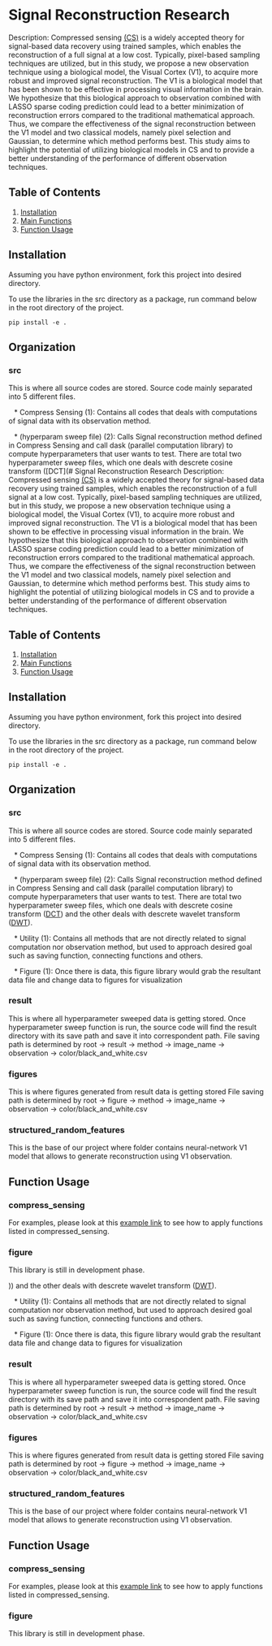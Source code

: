 # Signal Reconstruction Research
Description: Compressed sensing [(CS)](https://github.com/qkstngus000/Compress-Sensing) is a widely accepted theory for signal-based data recovery using trained samples, which enables the reconstruction of a full signal at a low cost. Typically, pixel-based sampling techniques are utilized, but in this study, we propose a new observation technique using a biological model, the Visual Cortex (V1), to acquire more robust and improved signal reconstruction. The V1 is a biological model that has been shown to be effective in processing visual information in the brain. We hypothesize that this biological approach to observation combined with LASSO sparse coding prediction could lead to a better minimization of reconstruction errors compared to the traditional mathematical approach. Thus, we compare the effectiveness of the signal reconstruction between the V1 model and two classical models, namely pixel selection and Gaussian, to determine which method performs best. This study aims to highlight the potential of utilizing biological models in CS and to provide a better understanding of the performance of different observation techniques.

## Table of Contents
1. [Installation](#installation)
2. [Main Functions](#main-functions)
3. [Function Usage](#function-usage)

## Installation
Assuming you have python environment, fork this project into desired directory.

To use the libraries in the src directory as a package, run command below in the root directory of the project.

    pip install -e .

## Organization

### src
This is where all source codes are stored. Source code mainly separated into 5 different files. 
    
&ensp; * Compress Sensing (1): Contains all codes that deals with computations of signal data with its observation method. 

&ensp; * (hyperparam sweep file) (2): Calls Signal reconstruction method defined in Compress Sensing and call dask (parallel computation library) to compute hyperparameters that user wants to test. There are total two hyperparameter sweep files, which one deals with descrete cosine transform ([DCT](# Signal Reconstruction Research
Description: Compressed sensing [(CS)](https://github.com/qkstngus000/Compress-Sensing) is a widely accepted theory for signal-based data recovery using trained samples, which enables the reconstruction of a full signal at a low cost. Typically, pixel-based sampling techniques are utilized, but in this study, we propose a new observation technique using a biological model, the Visual Cortex (V1), to acquire more robust and improved signal reconstruction. The V1 is a biological model that has been shown to be effective in processing visual information in the brain. We hypothesize that this biological approach to observation combined with LASSO sparse coding prediction could lead to a better minimization of reconstruction errors compared to the traditional mathematical approach. Thus, we compare the effectiveness of the signal reconstruction between the V1 model and two classical models, namely pixel selection and Gaussian, to determine which method performs best. This study aims to highlight the potential of utilizing biological models in CS and to provide a better understanding of the performance of different observation techniques.

## Table of Contents
1. [Installation](#installation)
2. [Main Functions](#main-functions)
3. [Function Usage](#function-usage)

## Installation
Assuming you have python environment, fork this project into desired directory.

To use the libraries in the src directory as a package, run command below in the root directory of the project.

    pip install -e .

## Organization

### src
This is where all source codes are stored. Source code mainly separated into 5 different files. 
    
&ensp; * Compress Sensing (1): Contains all codes that deals with computations of signal data with its observation method. 

&ensp; * (hyperparam sweep file) (2): Calls Signal reconstruction method defined in Compress Sensing and call dask (parallel computation library) to compute hyperparameters that user wants to test. There are total two hyperparameter sweep files, which one deals with descrete cosine transform ([DCT](https://en.wikipedia.org/wiki/Discrete_cosine_transform)) and the other deals with descrete wavelet transform ([DWT](https://en.wikipedia.org/wiki/Discrete_wavelet_transform)). 

&ensp; * Utility (1): Contains all methods that are not directly related to signal computation nor observation method, but used to approach desired goal such as saving function, connecting functions and others.

&ensp; * Figure (1): Once there is data, this figure library would grab the resultant data file and change data to figures for visualization



### result
This is where all hyperparameter sweeped data is getting stored. Once hyperparameter sweep function is run, the source code will find the result directory with its save path and save it into correspondent path.
File saving path is determined by root -> result -> method -> image_name -> observation -> color/black_and_white.csv

### figures
This is where figures generated from result data is getting stored
File saving path is determined by root -> figure -> method -> image_name -> observation -> color/black_and_white.csv

### structured_random_features
This is the base of our project where folder contains neural-network V1 model that allows to generate reconstruction using V1 observation.

## Function Usage
### compress_sensing
For examples, please look at this [example link](./compress_sensing_example.md) to see how to apply functions listed in compressed_sensing.
    
### figure
This library is still in development phase.

)) and the other deals with descrete wavelet transform ([DWT](https://en.wikipedia.org/wiki/Discrete_wavelet_transform)). 

&ensp; * Utility (1): Contains all methods that are not directly related to signal computation nor observation method, but used to approach desired goal such as saving function, connecting functions and others.

&ensp; * Figure (1): Once there is data, this figure library would grab the resultant data file and change data to figures for visualization



### result
This is where all hyperparameter sweeped data is getting stored. Once hyperparameter sweep function is run, the source code will find the result directory with its save path and save it into correspondent path.
File saving path is determined by root -> result -> method -> image_name -> observation -> color/black_and_white.csv

### figures
This is where figures generated from result data is getting stored
File saving path is determined by root -> figure -> method -> image_name -> observation -> color/black_and_white.csv

### structured_random_features
This is the base of our project where folder contains neural-network V1 model that allows to generate reconstruction using V1 observation.

## Function Usage
### compress_sensing
For examples, please look at this [example link](./src/compress_sensing_example.md) to see how to apply functions listed in compressed_sensing.
    
### figure
This library is still in development phase.

